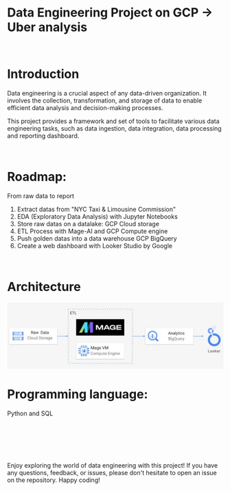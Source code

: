 # Data Engineering Project on GCP -> Uber analysis

<br>

# Introduction
Data engineering is a crucial aspect of any data-driven organization. It involves the collection, transformation, and storage of data to enable efficient data analysis and decision-making processes.

This project provides a framework and set of tools to facilitate various data engineering tasks, such as data ingestion, data integration, data processing and reporting dashboard.

<br>

# Roadmap:
From raw data to report

1. Extract datas from "NYC Taxi & Limousine Commission"
2. EDA (Exploratory Data Analysis) with Jupyter Notebooks
3. Store raw datas on a datalake: GCP Cloud storage
4. ETL Process with Mage-AI and GCP Compute engine
5. Push golden datas into a data warehouse GCP BigQuery
6. Create a web dashboard with Looker Studio by Google

<br>


# Architecture
<img src="img\final_project_architecture.jpg">

<br>


# Programming language:
Python and SQL

<br>
<br>
<br>

#

Enjoy exploring the world of data engineering with this project! If you have any questions, feedback, or issues, please don't hesitate to open an issue on the repository. Happy coding!